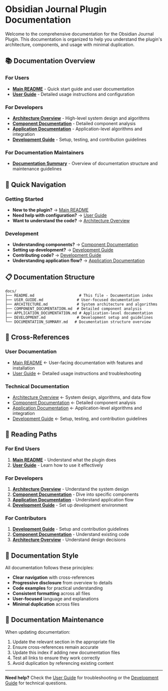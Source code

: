 # Obsidian Journal Plugin Documentation

Welcome to the comprehensive documentation for the Obsidian Journal Plugin. This documentation is organized to help you understand the plugin's architecture, components, and usage with minimal duplication.

## 📚 Documentation Overview

### For Users
- **[Main README](../README.md)** - Quick start guide and user documentation
- **[User Guide](USER_GUIDE.md)** - Detailed usage instructions and configuration

### For Developers
- **[Architecture Overview](ARCHITECTURE.md)** - High-level system design and algorithms
- **[Component Documentation](COMPONENT_DOCUMENTATION.md)** - Detailed component analysis
- **[Application Documentation](APPLICATION_DOCUMENTATION.md)** - Application-level algorithms and integration
- **[Development Guide](DEVELOPMENT.md)** - Setup, testing, and contribution guidelines

### For Documentation Maintainers
- **[Documentation Summary](DOCUMENTATION_SUMMARY.md)** - Overview of documentation structure and maintenance guidelines

## 🎯 Quick Navigation

### Getting Started
- **New to the plugin?** → [Main README](../README.md)
- **Need help with configuration?** → [User Guide](USER_GUIDE.md)
- **Want to understand the code?** → [Architecture Overview](ARCHITECTURE.md)

### Development
- **Understanding components?** → [Component Documentation](COMPONENT_DOCUMENTATION.md)
- **Setting up development?** → [Development Guide](DEVELOPMENT.md)
- **Contributing code?** → [Development Guide](DEVELOPMENT.md)
- **Understanding application flow?** → [Application Documentation](APPLICATION_DOCUMENTATION.md)

## 📋 Documentation Structure

```
docs/
├── README.md                    # This file - Documentation index
├── USER_GUIDE.md               # User-focused documentation
├── ARCHITECTURE.md             # System architecture and algorithms
├── COMPONENT_DOCUMENTATION.md  # Detailed component analysis
├── APPLICATION_DOCUMENTATION.md # Application-level documentation
├── DEVELOPMENT.md              # Development setup and guidelines
└── DOCUMENTATION_SUMMARY.md   # Documentation structure overview
```

## 🔗 Cross-References

### User Documentation
- [Main README](../README.md) ← User-facing documentation with features and installation
- [User Guide](USER_GUIDE.md) ← Detailed usage instructions and troubleshooting

### Technical Documentation
- [Architecture Overview](ARCHITECTURE.md) ← System design, algorithms, and data flow
- [Component Documentation](COMPONENT_DOCUMENTATION.md) ← Detailed component analysis
- [Application Documentation](APPLICATION_DOCUMENTATION.md) ← Application-level algorithms and integration
- [Development Guide](DEVELOPMENT.md) ← Setup, testing, and contribution guidelines

## 📖 Reading Paths

### For End Users
1. **[Main README](../README.md)** - Understand what the plugin does
2. **[User Guide](USER_GUIDE.md)** - Learn how to use it effectively

### For Developers
1. **[Architecture Overview](ARCHITECTURE.md)** - Understand the system design
2. **[Component Documentation](COMPONENT_DOCUMENTATION.md)** - Dive into specific components
3. **[Application Documentation](APPLICATION_DOCUMENTATION.md)** - Understand application flow
4. **[Development Guide](DEVELOPMENT.md)** - Set up development environment

### For Contributors
1. **[Development Guide](DEVELOPMENT.md)** - Setup and contribution guidelines
2. **[Component Documentation](COMPONENT_DOCUMENTATION.md)** - Understand existing code
3. **[Architecture Overview](ARCHITECTURE.md)** - Understand design decisions

## 🎨 Documentation Style

All documentation follows these principles:
- **Clear navigation** with cross-references
- **Progressive disclosure** from overview to details
- **Code examples** for practical understanding
- **Consistent formatting** across all files
- **User-focused** language and explanations
- **Minimal duplication** across files

## 📝 Documentation Maintenance

When updating documentation:
1. Update the relevant section in the appropriate file
2. Ensure cross-references remain accurate
3. Update this index if adding new documentation files
4. Test all links to ensure they work correctly
5. Avoid duplication by referencing existing content

---

**Need help?** Check the [User Guide](USER_GUIDE.md) for troubleshooting or the [Development Guide](DEVELOPMENT.md) for technical questions. 